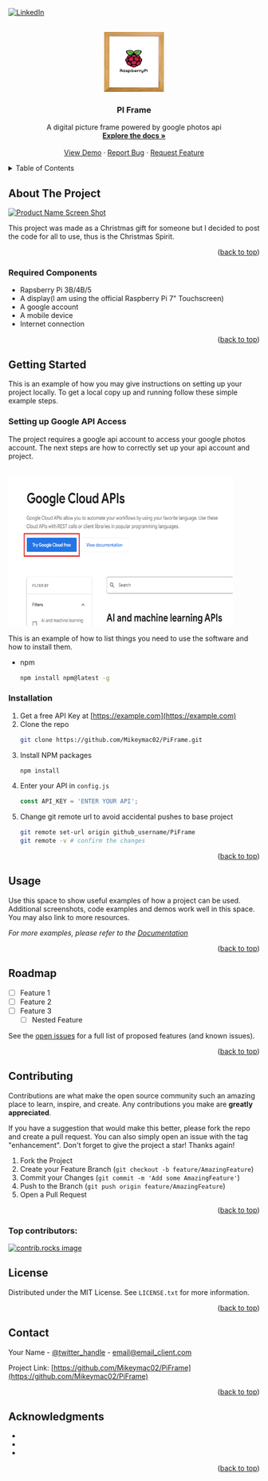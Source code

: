 <!-- Improved compatibility of back to top link: See: https://github.com/othneildrew/Best-README-Template/pull/73 -->
<a id="readme-top"></a>
<!--
*** Thanks for checking out the Best-README-Template. If you have a suggestion
*** that would make this better, please fork the repo and create a pull request
*** or simply open an issue with the tag "enhancement".
*** Don't forget to give the project a star!
*** Thanks again! Now go create something AMAZING! :D
-->



<!-- PROJECT SHIELDS -->
<!--
*** I'm using markdown "reference style" links for readability.
*** Reference links are enclosed in brackets [ ] instead of parentheses ( ).
*** See the bottom of this document for the declaration of the reference variables
*** for contributors-url, forks-url, etc. This is an optional, concise syntax you may use.
*** https://www.markdownguide.org/basic-syntax/#reference-style-links
-->

[![LinkedIn][linkedin-shield]][linkedin-url]



<!-- PROJECT LOGO -->
<br />
<div align="center">
  <a href="https://github.com/Mikeymac02/PiFrame">
    <img src="images/PiFrameLogo.png" alt="Logo" width="120" height="120">
  </a>

<h3 align="center">PI Frame</h3>

  <p align="center">
    A digital picture frame powered by google photos api
    <br />
    <a href="https://github.com/Mikeymac02/PiFrame"><strong>Explore the docs »</strong></a>
    <br />
    <br />
    <a href="https://github.com/Mikeymac02/PiFrame">View Demo</a>
    ·
    <a href="https://github.com/Mikeymac02/PiFrame/issues/new?labels=bug&template=bug-report---.md">Report Bug</a>
    ·
    <a href="https://github.com/Mikeymac02/PiFrame/issues/new?labels=enhancement&template=feature-request---.md">Request Feature</a>
  </p>
</div>



<!-- TABLE OF CONTENTS -->
<details>
  <summary>Table of Contents</summary>
  <ol>
    <li>
      <a href="#about-the-project">About The Project</a>
      <ul>
        <li><a href="#required-components">Required Components</a></li>
      </ul>
    </li>
    <li>
      <a href="#getting-started">Getting Started</a>
      <ul>
        <li><a href="#Setting-up-Google-API-Access">Setting up Google API Access</a></li>
        <li><a href="#installation">Installation</a></li>
      </ul>
    </li>
    <li><a href="#usage">Usage</a></li>
    <li><a href="#roadmap">Roadmap</a></li>
    <li><a href="#contributing">Contributing</a></li>
    <li><a href="#license">License</a></li>
    <li><a href="#contact">Contact</a></li>
    <li><a href="#acknowledgments">Acknowledgments</a></li>
  </ol>
</details>



<!-- ABOUT THE PROJECT -->
## About The Project

[![Product Name Screen Shot][product-screenshot]](https://example.com)

This project was made as a Christmas gift for someone but I decided to post the code for all to use, thus is the Christmas Spirit. 

<p align="right">(<a href="#readme-top">back to top</a>)</p>



### Required Components

- Rapsberry Pi 3B/4B/5
- A display(I am using the official Raspberry Pi 7" Touchscreen)
- A google account
- A mobile device
- Internet connection

<p align="right">(<a href="#readme-top">back to top</a>)</p>



<!-- GETTING STARTED -->
## Getting Started

This is an example of how you may give instructions on setting up your project locally.
To get a local copy up and running follow these simple example steps.

### Setting up Google API Access

The project requires a google api account to access your google photos account. The next steps are how to correctly set up your api account and project.

<br />
<div align="left">
  <a href="https://github.com/Mikeymac02/PiFrame">
    <img src="images/walkthrough/Frame1.png" alt="Logo" width="450" height="300">
  </a>


This is an example of how to list things you need to use the software and how to install them.
* npm
  ```sh
  npm install npm@latest -g
  ```

### Installation

1. Get a free API Key at [https://example.com](https://example.com)
2. Clone the repo
   ```sh
   git clone https://github.com/Mikeymac02/PiFrame.git
   ```
3. Install NPM packages
   ```sh
   npm install
   ```
4. Enter your API in `config.js`
   ```js
   const API_KEY = 'ENTER YOUR API';
   ```
5. Change git remote url to avoid accidental pushes to base project
   ```sh
   git remote set-url origin github_username/PiFrame
   git remote -v # confirm the changes
   ```

<p align="right">(<a href="#readme-top">back to top</a>)</p>



<!-- USAGE EXAMPLES -->
## Usage

Use this space to show useful examples of how a project can be used. Additional screenshots, code examples and demos work well in this space. You may also link to more resources.

_For more examples, please refer to the [Documentation](https://example.com)_

<p align="right">(<a href="#readme-top">back to top</a>)</p>



<!-- ROADMAP -->
## Roadmap

- [ ] Feature 1
- [ ] Feature 2
- [ ] Feature 3
    - [ ] Nested Feature

See the [open issues](https://github.com/Mikeymac02/PiFrame/issues) for a full list of proposed features (and known issues).

<p align="right">(<a href="#readme-top">back to top</a>)</p>



<!-- CONTRIBUTING -->
## Contributing

Contributions are what make the open source community such an amazing place to learn, inspire, and create. Any contributions you make are **greatly appreciated**.

If you have a suggestion that would make this better, please fork the repo and create a pull request. You can also simply open an issue with the tag "enhancement".
Don't forget to give the project a star! Thanks again!

1. Fork the Project
2. Create your Feature Branch (`git checkout -b feature/AmazingFeature`)
3. Commit your Changes (`git commit -m 'Add some AmazingFeature'`)
4. Push to the Branch (`git push origin feature/AmazingFeature`)
5. Open a Pull Request

<p align="right">(<a href="#readme-top">back to top</a>)</p>

### Top contributors:

<a href="https://github.com/Mikeymac02/PiFrame/graphs/contributors">
  <img src="https://contrib.rocks/image?repo=Mikeymac02/PiFrame" alt="contrib.rocks image" />
</a>



<!-- LICENSE -->
## License

Distributed under the MIT License. See `LICENSE.txt` for more information.

<p align="right">(<a href="#readme-top">back to top</a>)</p>



<!-- CONTACT -->
## Contact

Your Name - [@twitter_handle](https://twitter.com/twitter_handle) - email@email_client.com

Project Link: [https://github.com/Mikeymac02/PiFrame](https://github.com/Mikeymac02/PiFrame)

<p align="right">(<a href="#readme-top">back to top</a>)</p>



<!-- ACKNOWLEDGMENTS -->
## Acknowledgments

* []()
* []()
* []()

<p align="right">(<a href="#readme-top">back to top</a>)</p>



<!-- MARKDOWN LINKS & IMAGES -->
<!-- https://www.markdownguide.org/basic-syntax/#reference-style-links -->
[contributors-shield]: https://img.shields.io/github/contributors/Mikeymac02/PiFrame.svg?style=for-the-badge
[contributors-url]: https://github.com/Mikeymac02/PiFrame/graphs/contributors
[forks-shield]: https://img.shields.io/github/forks/Mikeymac02/PiFrame.svg?style=for-the-badge
[forks-url]: https://github.com/Mikeymac02/PiFrame/network/members
[stars-shield]: https://img.shields.io/github/stars/Mikeymac02/PiFrame.svg?style=for-the-badge
[stars-url]: https://github.com/Mikeymac02/PiFrame/stargazers
[issues-shield]: https://img.shields.io/github/issues/Mikeymac02/PiFrame.svg?style=for-the-badge
[issues-url]: https://github.com/Mikeymac02/PiFrame/issues
[license-shield]: https://img.shields.io/github/license/Mikeymac02/PiFrame.svg?style=for-the-badge
[license-url]: https://github.com/Mikeymac02/PiFrame/blob/master/LICENSE.txt
[linkedin-shield]: https://img.shields.io/badge/-LinkedIn-black.svg?style=for-the-badge&logo=linkedin&colorB=555
[linkedin-url]: https://linkedin.com/in/michael-mcnamara-5095b01a0
[product-screenshot]: images/screenshot.png
[Next.js]: https://img.shields.io/badge/next.js-000000?style=for-the-badge&logo=nextdotjs&logoColor=white
[Next-url]: https://nextjs.org/
[React.js]: https://img.shields.io/badge/React-20232A?style=for-the-badge&logo=react&logoColor=61DAFB
[React-url]: https://reactjs.org/
[Vue.js]: https://img.shields.io/badge/Vue.js-35495E?style=for-the-badge&logo=vuedotjs&logoColor=4FC08D
[Vue-url]: https://vuejs.org/
[Angular.io]: https://img.shields.io/badge/Angular-DD0031?style=for-the-badge&logo=angular&logoColor=white
[Angular-url]: https://angular.io/
[Svelte.dev]: https://img.shields.io/badge/Svelte-4A4A55?style=for-the-badge&logo=svelte&logoColor=FF3E00
[Svelte-url]: https://svelte.dev/
[Laravel.com]: https://img.shields.io/badge/Laravel-FF2D20?style=for-the-badge&logo=laravel&logoColor=white
[Laravel-url]: https://laravel.com
[Bootstrap.com]: https://img.shields.io/badge/Bootstrap-563D7C?style=for-the-badge&logo=bootstrap&logoColor=white
[Bootstrap-url]: https://getbootstrap.com
[JQuery.com]: https://img.shields.io/badge/jQuery-0769AD?style=for-the-badge&logo=jquery&logoColor=white
[JQuery-url]: https://jquery.com 
